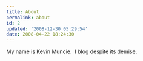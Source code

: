 ```yaml
---
title: About
permalink: about
id: 2
updated: '2008-12-30 05:29:54'
date: 2008-04-22 18:24:30
---
```



My name is Kevin Muncie.  I blog despite its demise.


